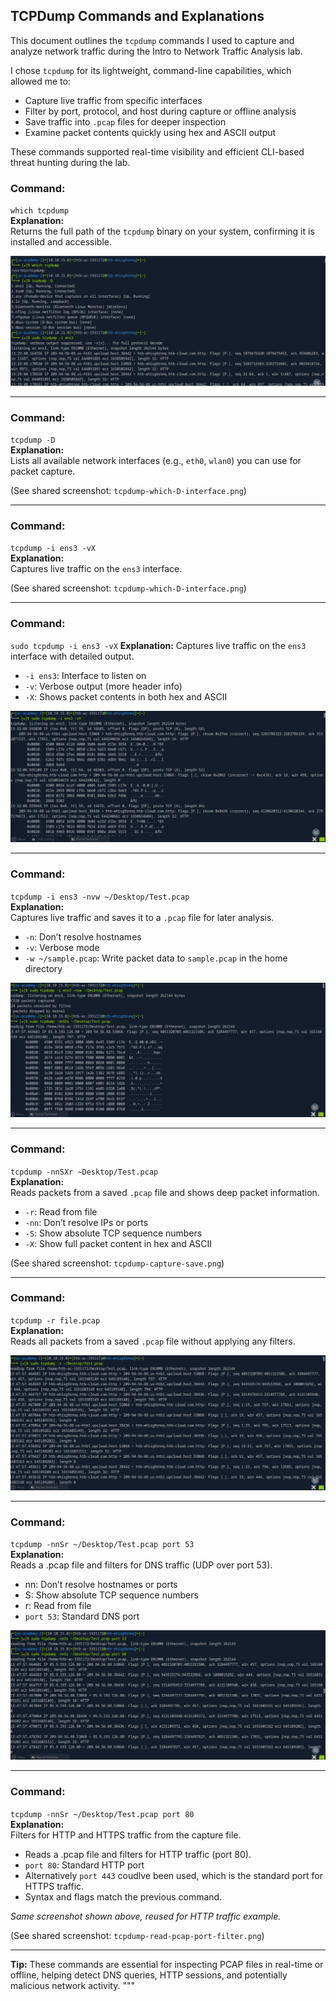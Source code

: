 ## TCPDump Commands and Explanations

This document outlines the `tcpdump` commands I used to capture and analyze network traffic during the Intro to Network Traffic Analysis lab.	

I chose `tcpdump` for its lightweight, command-line capabilities, which allowed me to:
- Capture live traffic from specific interfaces
- Filter by port, protocol, and host during capture or offline analysis
- Save traffic into `.pcap` files for deeper inspection
- Examine packet contents quickly using hex and ASCII output

These commands supported real-time visibility and efficient CLI-based threat hunting during the lab.

### Command:
`which tcpdump`  
**Explanation:**  
Returns the full path of the `tcpdump` binary on your system, confirming it is installed and accessible.

![tcpdump -D](/screenshots/tcpdump-which-D-interface.png)

---

### Command:
`tcpdump -D`  
**Explanation:**  
Lists all available network interfaces (e.g., `eth0`, `wlan0`) you can use for packet capture.

(See shared screenshot: `tcpdump-which-D-interface.png`)


---

### Command:
`tcpdump -i ens3 -vX`  
**Explanation:**  
Captures live traffic on the `ens3` interface.

(See shared screenshot: `tcpdump-which-D-interface.png`)

---

### Command:
`sudo tcpdump -i ens3 -vX`
**Explanation:**
Captures live traffic on the `ens3` interface with detailed output.

- `-i ens3`: Interface to listen on  
- `-v`: Verbose output (more header info)  
- `-X`: Shows packet contents in both hex and ASCII
  
![tcpdump -D](/screenshots/tcpdump-ens3-vX.png)

---

### Command:
`tcpdump -i ens3 -nvw ~/Desktop/Test.pcap`  
**Explanation:**  
Captures live traffic and saves it to a `.pcap` file for later analysis.

- `-n`: Don’t resolve hostnames  
- `-v`: Verbose mode  
- `-w ~/sample.pcap`: Write packet data to `sample.pcap` in the home directory
  
![tcpdump -nvw](/screenshots/tcpdump-capture-save.png)

---

### Command:
`tcpdump -nnSXr ~Desktop/Test.pcap`  
**Explanation:**  
Reads packets from a saved `.pcap` file and shows deep packet information.

- `-r`: Read from file  
- `-nn`: Don’t resolve IPs or ports  
- `-S`: Show absolute TCP sequence numbers  
- `-X`: Show full packet content in hex and ASCII
  
(See shared screenshot: `tcpdump-capture-save.png`)

---

### Command:
`tcpdump -r file.pcap`  
**Explanation:**  
Reads all packets from a saved `.pcap` file without applying any filters.

![tcpdump -r](/screenshots/tcpdump-read-all.png)

---

### Command:
`tcpdump -nnSr ~/Desktop/Test.pcap port 53`  
**Explanation:**  
Reads a .pcap file and filters for DNS traffic (UDP over port 53).

- nn: Don’t resolve hostnames or ports
- S: Show absolute TCP sequence numbers
- r: Read from file
- `port 53`: Standard DNS port
  
![tcpdump DNS filter](/screenshots/tcpdump-read-pcap-port-filter.png)

---

### Command:
`tcpdump -nnSr ~/Desktop/Test.pcap port 80`  
**Explanation:**  
Filters for HTTP and HTTPS traffic from the capture file.

- Reads a .pcap file and filters for HTTP traffic (port 80).
- `port 80`: Standard HTTP port
- Alternatively `port 443` coudlve been used, which is the standard port for HTTPS traffic.
- Syntax and flags match the previous command.
  
*Same screenshot shown above, reused for HTTP traffic example.*

(See shared screenshot: `tcpdump-read-pcap-port-filter.png`)

---

**Tip:** These commands are essential for inspecting PCAP files in real-time or offline, helping detect DNS queries, HTTP sessions, and potentially malicious network activity.
"""

